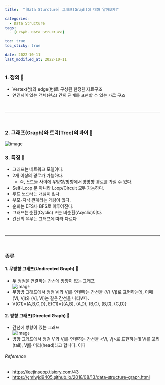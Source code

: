 ```yaml
---
title:  "[Data Sturcture] 그래프(Graph)에 대해 알아보자❗️" 

categories:
  - Data Structure
tags:
  - [Graph, Data Structure]

toc: true
toc_sticky: true

date: 2022-10-11
last_modified_at: 2022-10-11
---
```


### 1. 정의 🔎
- Vertex(점)와 edge(변)로 구성된 한정된 자료구조
- 연결되어 있는 객체(원소) 간의 관계를 표현할 수 있는 자료 구조

<br>

---

<br>

### 2. 그래프(Graph)와 트리(Tree)의 차이 🔎
![image](https://user-images.githubusercontent.com/61777583/195375521-95973659-d786-42dd-ac8b-2eb96495fb9f.png)

### 3. 특징 🔎
- 그래프는 네트워크 모델이다.
- 2개 이상의 경로가 가능하다.
  - 즉, 노드들 사이에 무방향/방향에서 양방향 경로를 가질 수 있다.
- Self-Loop 뿐 아니라 Loop/Circuit 모두 가능하다.
- 루트 노드라는 개념이 없다.
- 부모-자식 관계라는 개념이 없다.
- 순회는 DFS나 BFS로 이루어진다.
- 그래프는 순환(Cyclic) 또는 비순환(Acyclic)이다.
- 간선의 유무는 그래프에 따라 다르다

<br>

---

<br>

### 종류

#### 1. 무방향 그래프(Undirected Graph) 🔎
- 두 정점을 연결하는 간선에 방향이 없는 그래프 <br>
![image](https://user-images.githubusercontent.com/61777583/195376721-828d227d-3d56-49c7-940c-21c87ec0a81c.png)
- 무향방 그래프에서 정점 Vi와 Vj를 연결하는 간선을 (Vi, Vj)로 표현하는데, 이때 (Vi, Vj)와 (Vj, Vi)는 같은 간선을 나타낸다.
- V(G1)={A,B,C,D}, E(G1)={(A,B), (A,D), (B,C), (B,D), (C,D)}

#### 2. 방향 그래프(Directed Graph) 🔎
- 간선에 방향이 있는 그래프 <br>
![image](https://user-images.githubusercontent.com/61777583/195377216-aef9ec98-c8d0-4859-aed2-cdb89e015a24.png) <br>
- 방향 그래프에서 정검 Vi와 Vj를 연결하는 간선을 <Vi, Vj>로 표현하는데 Vi를 꼬리(tail), Vj를 머리(head)라고 합니다. 이때







###### Reference
- https://leejinseop.tistory.com/43
- https://gmlwjd9405.github.io/2018/08/13/data-structure-graph.html
